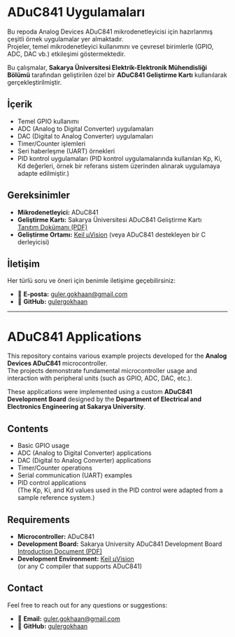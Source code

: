 
# ADuC841 Uygulamaları

Bu repoda Analog Devices ADuC841 mikrodenetleyicisi için hazırlanmış çeşitli örnek uygulamalar yer almaktadır.  
Projeler, temel mikrodenetleyici kullanımını ve çevresel birimlerle (GPIO, ADC, DAC vb.) etkileşimi göstermektedir.

Bu çalışmalar, **Sakarya Üniversitesi Elektrik-Elektronik Mühendisliği Bölümü** tarafından geliştirilen özel bir **ADuC841 Geliştirme Kartı** kullanılarak gerçekleştirilmiştir.

## İçerik

- Temel GPIO kullanımı
- ADC (Analog to Digital Converter) uygulamaları
- DAC (Digital to Analog Converter) uygulamaları
- Timer/Counter işlemleri
- Seri haberleşme (UART) örnekleri
- PID kontrol uygulamaları (PID kontrol uygulamalarında kullanılan Kp, Ki, Kd değerleri, örnek bir referans sistem üzerinden alınarak uygulamaya adapte edilmiştir.)

## Gereksinimler

- **Mikrodenetleyici:** ADuC841
- **Geliştirme Kartı:** Sakarya Üniversitesi ADuC841 Geliştirme Kartı  
  [Tanıtım Dokümanı (PDF)](https://barakli.sakarya.edu.tr/sites/barakli.sakarya.edu.tr/file/gelistirme_karti_tanitim_son3.pdf)
- **Geliştirme Ortamı:** [Keil µVision](https://www.keil.com/demo/eval/c51.htm) (veya ADuC841 destekleyen bir C derleyicisi)

## İletişim

Her türlü soru ve öneri için benimle iletişime geçebilirsiniz:

- 📧 **E-posta:** [guler.gokhaan@gmail.com](mailto:guler.gokhaan@gmail.com)
- 🔗 **GitHub:** [gulergokhaan](https://github.com/gulergokhaan)
---------------------------------------------------------------------------
# ADuC841 Applications

This repository contains various example projects developed for the **Analog Devices ADuC841** microcontroller.  
The projects demonstrate fundamental microcontroller usage and interaction with peripheral units (such as GPIO, ADC, DAC, etc.).

These applications were implemented using a custom **ADuC841 Development Board** designed by the **Department of Electrical and Electronics Engineering at Sakarya University**.

## Contents

- Basic GPIO usage  
- ADC (Analog to Digital Converter) applications  
- DAC (Digital to Analog Converter) applications  
- Timer/Counter operations  
- Serial communication (UART) examples  
- PID control applications  
  (The Kp, Ki, and Kd values used in the PID control were adapted from a sample reference system.)

## Requirements

- **Microcontroller:** ADuC841  
- **Development Board:** Sakarya University ADuC841 Development Board  
  [Introduction Document (PDF)](https://barakli.sakarya.edu.tr/sites/barakli.sakarya.edu.tr/file/gelistirme_karti_tanitim_son3.pdf)
- **Development Environment:** [Keil µVision](https://www.keil.com/demo/eval/c51.htm)  
  (or any C compiler that supports ADuC841)

## Contact

Feel free to reach out for any questions or suggestions:

- 📧 **Email:** [guler.gokhaan@gmail.com](mailto:guler.gokhaan@gmail.com)  
- 🔗 **GitHub:** [gulergokhaan](https://github.com/gulergokhaan)
